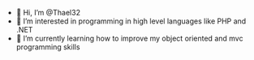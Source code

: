 - 👋 Hi, I’m @Thael32
- 👀 I’m interested in programming in high level languages like PHP and .NET
- 🌱 I’m currently learning how to improve my object oriented and mvc programming skills
